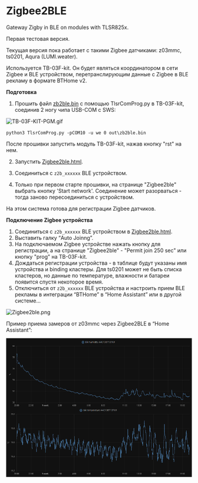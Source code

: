 # Zigbee2BLE
Gateway Zigby in BLE on modules with TLSR825x.


Первая тестовая версия.

Текущая версия пока работает с такими Zigbee датчиками:  z03mmc, ts0201, Aqura (LUMI.weater).

Используется TB-03F-kit. Он будет являться координатором в сети Zigbee и BLE устройством, перетранслирующим данные с Zigbee в BLE рекламу в формате BTHome v2.

**Подготовка**

1. Прошить файл [zb2ble.bin](https://github.com/pvvx/Zigbee2BLE/raw/master/out/zb2ble.bin) с помощью TlsrComProg.py в TB-03F-kit, соединив 2 ногу чипа USB-COM с SWS:

![TB-03F-KIT-PGM.gif](https://github.com/pvvx/Zigbee2BLE/blob/master/img/TB-03F-KIT-PGM.gif)

```
python3 TlsrComProg.py -pCOM10 -u we 0 out\zb2ble.bin
```

После прошивки запустить модуль TB-03F-kit, нажав кнопку "rst" на нем.

2. Запустить [Zigbee2ble.html](https://pvvx.github.io/Zigbee2ble/Zigbee2ble.html). 

3. Соединиться с `z2b_xxxxxx` BLE устройством.

4. Только при первом старте прошивки, на странице "Zigbee2ble" выбрать кнопку 'Start network'. Соединение может разорваться - тогда заново пересоединиться с устройством.

На этом система готова для регистрации Zigbee датчиков.

**Подключение Zigbee устройства**

1.	Соединиться с `z2b_xxxxxx` BLE устройством в [Zigbee2ble.html](https://pvvx.github.io/Zigbee2ble/Zigbee2ble.html).
2.	Выставить галку “Auto Joinng”.
3.	На подключаемом Zigbee устройстве нажать кнопку для регистрации, а на странице "Zigbee2ble" - "Permit join 250 sec" или кнопку "prog" на TB-03F-kit.
4.	Дождаться регистрации устройства - в таблице будут указаны имя устройства и binding кластеры. Для ts0201 может не быть списка кластеров, но данные по температуре, влажности и батареи появится спустя некоторое время.
5.	Отключиться от `z2b_xxxxxx` BLE устройства и настроить прием BLE рекламы в интеграции “BTHome” в “Home Assistant” или в другой системе...


![Zigbee2ble.png](https://github.com/pvvx/Zigbee2BLE/blob/master/img/Zigbee2ble.png?raw=true)


Пример приема замеров от z03mmc через Zigbee2BLE в “Home Assistant”:

![z03mmc.png](https://github.com/pvvx/Zigbee2BLE/blob/master/img/z03mmc.png?raw=true)

